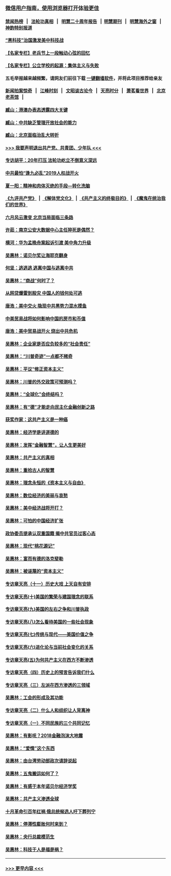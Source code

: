### [微信用户指南，使用浏览器打开体验更佳](https://github.com/gfw-breaker/banned-news1/blob/master/indexes/wechat-guide.md?t=0)
#### [禁闻热榜](热点新闻.md?t=0)  &nbsp;&nbsp;|&nbsp;&nbsp; [法轮功真相](https://github.com/gfw-breaker/truth/blob/master/README.md?t=0) &nbsp;&nbsp;|&nbsp;&nbsp; [明慧二十周年报告](https://github.com/gfw-breaker/mh-reports/blob/master/README.md?t=0) &nbsp;&nbsp;|&nbsp;&nbsp;[明慧期刊](https://github.com/gfw-breaker/mh-qikan) &nbsp;&nbsp;|&nbsp;&nbsp; [明慧海外之窗](https://github.com/gfw-breaker/mh-news/blob/master/README.md?t=0) &nbsp;&nbsp;|&nbsp;&nbsp; [神韵特别报道](https://github.com/gfw-breaker/mh-news/blob/master/shenyun.md?t=0)
#### [“黑科技”治国激发美中科技战](../pages/nsc423/n11638056.md?t=02072244) 
#### [【名家专栏】老兵节上一段触动心弦的回忆](../pages/nsc423/n11646016.md?t=02072244) 
#### [【名家专栏】公立学校的起源：集体主义与失败](../pages/nsc423/n11601833.md?t=02072244) 
#### 五毛举报越来越频繁，请网友们前往下载 [一键翻墙软件](https://github.com/gfw-breaker/ssr-accounts)，并将此项目推荐给亲友
#### [新闻拍案惊奇](https://github.com/gfw-breaker/banned-news1/blob/master/pages/link4.md) &nbsp;&nbsp;|&nbsp;&nbsp; [江峰时刻](https://github.com/gfw-breaker/banned-news1/blob/master/pages/link4.md) &nbsp;&nbsp;|&nbsp;&nbsp; [文昭谈古论今](https://github.com/gfw-breaker/banned-news1/blob/master/pages/link4.md) &nbsp;&nbsp;|&nbsp;&nbsp; [天亮时分](https://github.com/gfw-breaker/banned-news1/blob/master/pages/link4.md) &nbsp;&nbsp;|&nbsp;&nbsp; [萧茗看世界](https://github.com/gfw-breaker/banned-news1/blob/master/pages/link4.md) &nbsp;&nbsp;|&nbsp;&nbsp; [北京老茶馆](https://github.com/gfw-breaker/banned-news1/blob/master/pages/link4.md) &nbsp;&nbsp;|&nbsp;&nbsp; 
#### [臧山：港澳办表态透露四大关键](../pages/nsc423/n11421628.md?t=02072244) 
#### [臧山：中共缺乏管理开放社会的能力](../pages/nsc423/n11407457.md?t=02072244) 
#### [臧山：北京面临治乱大转折](../pages/nsc423/n11406895.md?t=02072244) 
#### [>>> 我要声明退出共产党、共青团、少年队 <<<](https://github.com/begood0513/goodnews/blob/master/quit/letter.md) 
#### [专访胡平：20年打压 法轮功屹立不倒意义深远](../pages/nsc423/n11398800.md?t=02072244) 
#### [中共最怕“逢九必乱”2019人权战开火](../pages/nsc423/n11385248.md?t=02072244) 
#### [夏一阳：精神和肉体灭绝的手段—转化洗脑](../pages/nsc423/n11368250.md?t=02072244) 
#### [《九评共产党》](https://github.com/begood0513/9ping.md/blob/master/README.md) &nbsp;|&nbsp; [《解体党文化》](../../../../jtdwh.md/blob/master/README.md)  &nbsp;|&nbsp; [《共产主义的终极目的》](../../../../gczydzjmd.md/blob/master/README.md) &nbsp;|&nbsp; [《魔鬼在统治我们的世界》](../../../../mgztzwmdsj.md/blob/master/README.md) 
#### [六月风云激变 北京当局面临三条路](../pages/nsc423/n11313668.md?t=02072244) 
#### [许茹：南京公安大数据中心主任猝死是偶然？](../pages/nsc423/n11064744.md?t=02072244) 
#### [横河：华为孟晚舟案起诉引渡 美中角力升级](../pages/nsc423/n11027230.md?t=02072244) 
#### [吴惠林：诺贝尔奖让海耶克翻身](../pages/nsc423/n10890049.md?t=02072244) 
#### [何坚：逃逃逃 逃离中国与逃离中共](../pages/nsc423/n10592891.md?t=02072244) 
#### [吴惠林：“商战”何时了？](../pages/nsc423/n10573558.md?t=02072244) 
#### [从网贷爆雷到股灾 中国人的钱何处可逃](../pages/nsc423/n10572800.md?t=02072244) 
#### [唐浩：美中交火 隐现中共黑势力混水摸鱼](../pages/nsc423/n10544040.md?t=02072244) 
#### [中美贸易战将如何影响中国的房市和币值](../pages/nsc423/n10543697.md?t=02072244) 
#### [唐浩：美中贸易战开火 烧出中共危机](../pages/nsc423/n10540126.md?t=02072244) 
#### [吴惠林：企业家是否应负较多的“社会责任”](../pages/nsc423/n10535022.md?t=02072244) 
#### [吴惠林：“川普奇迹”一点都不稀奇](../pages/nsc423/n10512808.md?t=02072244) 
#### [吴惠林：平议“修正资本主义”](../pages/nsc423/n10495724.md?t=02072244) 
#### [吴惠林：川普的外交政策可预测吗？](../pages/nsc423/n10462387.md?t=02072244) 
#### [吴惠林：“全球化”会终结吗？](../pages/nsc423/n10452838.md?t=02072244) 
#### [吴惠林：有“德”才能走向民主化金融创新之路](../pages/nsc423/n10432292.md?t=02072244) 
#### [获奖作家：这共产主义是一种癌](../pages/nsc423/n10431541.md?t=02072244) 
#### [吴惠林：经济学是讲道德的](../pages/nsc423/n10398014.md?t=02072244) 
#### [吴惠林：发挥“金融智慧”，让人生更美好](../pages/nsc423/n10375019.md?t=02072244) 
#### [吴惠林：共产主义的真相](../pages/nsc423/n10351394.md?t=02072244) 
#### [吴惠林：重拾古人的智慧](../pages/nsc423/n10337691.md?t=02072244) 
#### [吴惠林：理念永恒的《资本主义与自由》](../pages/nsc423/n10316274.md?t=02072244) 
#### [吴惠林：数位经济的美丽与哀愁](../pages/nsc423/n10292946.md?t=02072244) 
#### [吴惠林：美中经济战将开打？](../pages/nsc423/n10258825.md?t=02072244) 
#### [吴惠林：可怕的中国经济扩张](../pages/nsc423/n10219147.md?t=02072244) 
#### [政协委员提承认双重国籍 揭中共官员过客心态](../pages/nsc423/n10208809.md?t=02072244) 
#### [吴惠林：现代“桃花源记”](../pages/nsc423/n10185234.md?t=02072244) 
#### [吴惠林：富而有德的洛克斐勒](../pages/nsc423/n10142264.md?t=02072244) 
#### [吴惠林：被诬蔑的“资本主义”](../pages/nsc423/n10124816.md?t=02072244) 
#### [专访章天亮（十一）历史大戏 上天自有安排](../pages/nsc423/n10094905.md?t=02072244) 
#### [专访章天亮(十)美国的繁荣与建国理念的联系](../pages/nsc423/n10094899.md?t=02072244) 
#### [专访章天亮(九)美国的左右之争和川普执政](../pages/nsc423/n10094889.md?t=02072244) 
#### [专访章天亮(八)怎么看待美国的一些社会现象](../pages/nsc423/n10094857.md?t=02072244) 
#### [专访章天亮(七)传统与现代——美国价值之争](../pages/nsc423/n10093140.md?t=02072244) 
#### [专访章天亮(六)进化论与当前社会变化的关系](../pages/nsc423/n10092036.md?t=02072244) 
#### [专访章天亮(五)为何共产主义在西方不断渗透](../pages/nsc423/n10083620.md?t=02072244) 
#### [专访章天亮（四）历史上的预言告诉我们什么](../pages/nsc423/n10083606.md?t=02072244) 
#### [专访章天亮（三）左派在西方渗透的三领域](../pages/nsc423/n10081115.md?t=02072244) 
#### [吴惠林：工会的形成及其功能](../pages/nsc423/n10080633.md?t=02072244) 
#### [专访章天亮（二）什么人和组织让人背离神](../pages/nsc423/n10076637.md?t=02072244) 
#### [专访章天亮（一）不同民族的三个共同记忆](../pages/nsc423/n10074188.md?t=02072244) 
#### [吴惠林：有影呒？2018金融泡沫大地震](../pages/nsc423/n10040534.md?t=02072244) 
#### [吴惠林：“爱情”这个东西](../pages/nsc423/n10019423.md?t=02072244) 
#### [吴惠林：由台湾劳动部政次请辞说起](../pages/nsc423/n9979679.md?t=02072244) 
#### [吴惠林：五鬼搬运如何了？](../pages/nsc423/n9925338.md?t=02072244) 
#### [吴惠林：有感于本年诺贝尔经济学奖](../pages/nsc423/n9871883.md?t=02072244) 
#### [吴惠林：共产主义渗透全球](../pages/nsc423/n9812748.md?t=02072244) 
#### [十月革命引百年红祸 俄总统候选人吁下葬列宁](../pages/nsc423/n9810182.md?t=02072244) 
#### [吴惠林：停滞性膨胀何时来到？](../pages/nsc423/n9764136.md?t=02072244) 
#### [吴惠林：央行总裁模范生](../pages/nsc423/n9728134.md?t=02072244) 
#### [吴惠林：科技于人是福是祸？](../pages/nsc423/n9672982.md?t=02072244) 

----
#### [ >>> 更早内容 <<< ](../indexes/nsc423-earlier.md)
